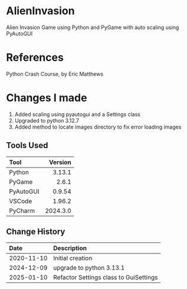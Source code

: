 # AlienInvasion
Alien Invasion Game using Python and PyGame with auto scaling using PyAutoGUI
# References
Python Crash Course, by Eric Matthews
# Changes I made
1. Added scaling using pyautogui and a Settings class
1. Upgraded to python 3.12.7
1. Added method to locate images directory to fix error loading images

## Tools Used

| Tool      |  Version |
|:----------|---------:|
| Python    |   3.13.1 |
| PyGame    |    2.6.1 |
| PyAutoGUI |   0.9.54 |
| VSCode    |   1.96.2 |
| PyCharm   | 2024.3.0 |


## Change History

| Date       | Description                            |
|:-----------|:---------------------------------------|
| 2020-11-10 | Initial creation                       |
| 2024-12-09 | upgrade to python 3.13.1               |
| 2025-01-10 | Refactor Settings class to GuiSettings |
